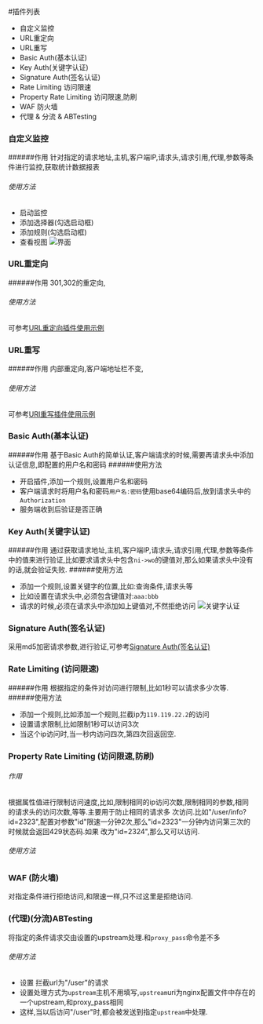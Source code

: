 #插件列表
* 自定义监控
* URL重定向
* URL重写
* Basic Auth(基本认证)
* Key Auth(关键字认证)
* Signature Auth(签名认证)
* Rate Limiting 访问限速
* Property Rate Limiting 访问限速,防刷
* WAF 防火墙
* 代理 & 分流 & ABTesting

### 自定义监控
######作用
针对指定的请求地址,主机,客户端IP,请求头,请求引用,代理,参数等条件进行监控,获取统计数据报表
###### 使用方法
* 启动监控
* 添加选择器(勾选启动框)
* 添加规则(勾选启动框)
* 查看视图
![界面](../img/nginx/nginx_lua/orange/自定义监控.png)
### URL重定向
######作用
301,302的重定向,
###### 使用方法
可参考[URL重定向插件使用示例](http://orange.sumory.com/docs/usages/redirect/)
### URL重写
######作用
内部重定向,客户端地址栏不变,
###### 使用方法
可参考[URI重写插件使用示例](http://orange.sumory.com/docs/usages/rewrite/)
### Basic Auth(基本认证)
######作用
基于Basic Auth的简单认证,客户端请求的时候,需要再请求头中添加认证信息,即配置的用户名和密码
######使用方法
* 开启插件,添加一个规则,设置用户名和密码
* 客户端请求时将用户名和密码`用户名:密码`使用base64编码后,放到请求头中的`Authorization`
* 服务端收到后验证是否正确
### Key Auth(关键字认证)
######作用
通过获取请求地址,主机,客户端IP,请求头,请求引用,代理,参数等条件中的值来进行验证,比如要求请求头中包含`ni->wo`的键值对,那么如果请求头中没有的话,就会验证失败.
######使用方法
* 添加一个规则,设置关键字的位置,比如:查询条件,请求头等
* 比如设置在请求头中,必须包含键值对:`aaa:bbb`
* 请求的时候,必须在请求头中添加如上键值对,不然拒绝访问
![关键字认证](../img/nginx/nginx_lua/orange/关键字认证.png)
### Signature Auth(签名认证)
采用md5加密请求参数,进行验证,可参考[Signature Auth(签名认证)](https://github.com/sumory/orange/issues/72)
### Rate Limiting (访问限速)
######作用
根据指定的条件对访问进行限制,比如1秒可以请求多少次等.
######使用方法
* 添加一个规则,比如添加一个规则,拦截ip为`119.119.22.2`的访问
* 设置请求限制,比如限制1秒可以访问3次
* 当这个ip访问时,当一秒内访问四次,第四次回返回空.
### Property Rate Limiting (访问限速,防刷)
###### 作用
根据属性值进行限制访问速度,比如,限制相同的ip访问次数,限制相同的参数,相同的请求头的访问次数,等等.主要用于防止相同的请求多
次访问.比如"/user/info?id=2323",配置对参数"id"限速一分钟2次,那么"id=2323"一分钟内访问第三次的时候就会返回429状态码.如果
改为"id=2324",那么又可以访问.
###### 使用方法

### WAF (防火墙)
对指定条件进行拒绝访问,和限速一样,只不过这里是拒绝访问.
### (代理)(分流)ABTesting
将指定的条件请求交由设置的upstream处理.和`proxy_pass`命令差不多
###### 使用方法
* 设置 拦截url为"/user"的请求
* 设置处理方式为`upstream`主机不用填写,`upstream`uri为nginx配置文件中存在的一个upstream,和proxy_pass相同
* 这样,当以后访问"/user"时,都会被发送到指定`upstream`中处理.